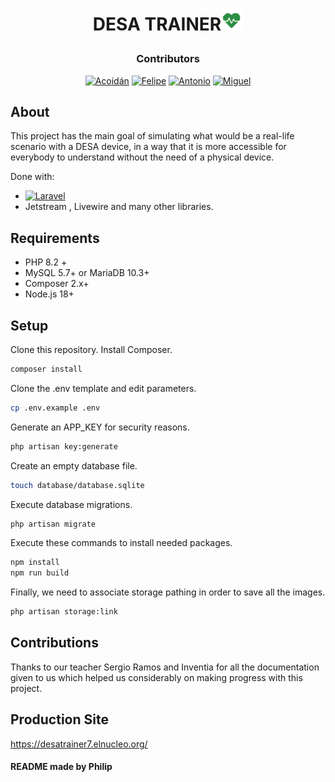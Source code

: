 # <p align="center">DESA TRAINER<a href="https://laravel.com" target="_blank"><img src="public\vendor\adminlte\dist\img\desa-heart.png" width="35" alt="Laravel Logo"></a></p>

### <p align="center">Contributors</p>
<p align="center">
<a href="https://github.com/imAko097"><img src="https://avatars.githubusercontent.com/u/123725691?s=64&v=4" alt="Acoidán"></a>
<a href="https://github.com/PhilipYang89"><img src="https://avatars.githubusercontent.com/u/108484470?s=64&v=4" alt="Felipe"></a>
<a href="https://github.com/GitAntonioHub"><img src="https://avatars.githubusercontent.com/u/181963079?s=64&v=4" alt="Antonio"></a>
<a href="https://github.com/MiguelAngel18"><img src="https://avatars.githubusercontent.com/u/156090548?s=64&v=4" alt="Miguel"></a>
</p>

## About

This project has the main goal of simulating what would be a real-life scenario with a DESA device, in a way that it is more accessible for everybody to understand without the need of a physical device.

Done with:
- <a href="https://laravel.com" rel="nofollow"><img src="https://camo.githubusercontent.com/839c2b7156d9a4e8f021ae6c539331e84ea18bf0fd0ee15835f0695a838b292e/68747470733a2f2f696d672e736869656c64732e696f2f62616467652f4c61726176656c2d4646324432303f7374796c653d666f722d7468652d6261646765266c6f676f3d6c61726176656c266c6f676f436f6c6f723d7768697465" alt="Laravel" data-canonical-src="https://img.shields.io/badge/Laravel-FF2D20?style=for-the-badge&amp;logo=laravel&amp;logoColor=white" style="max-width: 50%;"></a>
- Jetstream , Livewire and many other libraries.

## Requirements

- PHP 8.2 +
- MySQL 5.7+ or MariaDB 10.3+
- Composer 2.x+
- Node.js 18+

## Setup

Clone this repository. Install Composer.
```bash
composer install
```
Clone the .env template and edit parameters.
```bash
cp .env.example .env
```
Generate an APP_KEY for security reasons.
```bash
php artisan key:generate
```
Create an empty database file.
```bash
touch database/database.sqlite
```
Execute database migrations.
```bash
php artisan migrate
```
Execute these commands to install needed packages.
```bash
npm install
npm run build
```
Finally, we need to associate storage pathing in order to save all the images.
```bash
php artisan storage:link
```

## Contributions

Thanks to our teacher Sergio Ramos and Inventia for all the documentation given to us which helped us considerably on making progress with this project.

## Production Site
https://desatrainer7.elnucleo.org/

#### README made by Philip
